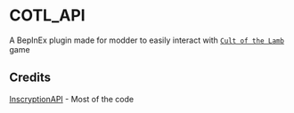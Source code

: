 # COTL_API

<!-- This plugin is a BepInEx plugin made for Inscryption as an API. This is the de-facto standard API for Inscryption modders. -->
A BepInEx plugin made for modder to easily interact with [`Cult of the Lamb`](https://store.steampowered.com/app/1313140/Cult_of_the_Lamb/) game

## Credits

[InscryptionAPI](https://github.com/InscryptionModding/InscryptionAPI) - Most of the code
